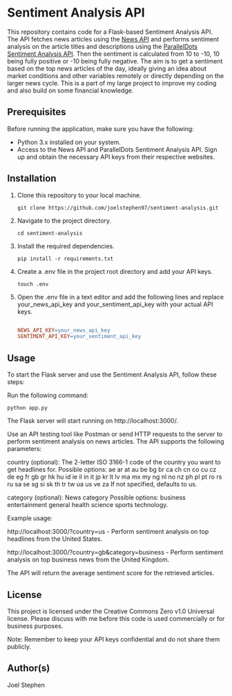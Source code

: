 # Sentiment Analysis API

This repository contains code for a Flask-based Sentiment Analysis API. 
The API fetches news articles using the [News API](https://newsapi.org/) and performs sentiment analysis on the article titles and descriptions using the [ParallelDots Sentiment Analysis API](https://apis.paralleldots.com/v4/sentiment).
Then the sentiment is calculated from 10 to -10, 10 being fully positive or -10 being fully negative.
The aim is to get a sentiment based on the top news articles of the day, ideally giving an idea about market conditions and other variables remotely or directly depending on the larger news cycle.
This is a part of my large project to improve my coding and also build on some financial knowledge.

## Prerequisites

Before running the application, make sure you have the following:

- Python 3.x installed on your system.
- Access to the News API and ParallelDots Sentiment Analysis API. Sign up and obtain the necessary API keys from their respective websites.

## Installation

1. Clone this repository to your local machine.

   ```shell
   git clone https://github.com/joelstephen97/sentiment-analysis.git
   ```

2. Navigate to the project directory.
   ```shell
   cd sentiment-analysis
   ```

3. Install the required dependencies.

    ```shell
    pip install -r requirements.txt
    ```

4. Create a .env file in the project root directory and add your API keys.

    ```shell
    touch .env
    ```

5. Open the .env file in a text editor and add the following lines and replace your_news_api_key and your_sentiment_api_key with your actual API keys.

    ```makefile

    NEWS_API_KEY=your_news_api_key
    SENTIMENT_API_KEY=your_sentiment_api_key
    ```

## Usage

To start the Flask server and use the Sentiment Analysis API, follow these steps:

Run the following command:
   ```shell
   python app.py
   ```

The Flask server will start running on http://localhost:3000/.

Use an API testing tool like Postman or send HTTP requests to the server to perform sentiment analysis on news articles. 
The API supports the following parameters:
    
country (optional): The 2-letter ISO 3166-1 code of the country you want to get headlines for. Possible options: ae ar at au be bg br ca ch cn  co cu cz de eg fr gb gr hk hu id ie il in it jp kr lt lv ma mx my ng nl no nz ph pl pt ro rs ru sa se sg si sk th tr tw ua us ve za 
If not specified, defaults to us.

category (optional): News category Possible options: business entertainment general health science sports technology.

Example usage:

http://localhost:3000/?country=us - Perform sentiment analysis on top headlines from the United States.

http://localhost:3000/?country=gb&category=business - Perform sentiment analysis on top business news from the United Kingdom.

The API will return the average sentiment score for the retrieved articles.

## License

This project is licensed under the Creative Commons Zero v1.0 Universal license.
Please discuss with me before this code is used commercially or for business purposes.

Note: Remember to keep your API keys confidential and do not share them publicly.

## Author(s)
Joel Stephen

